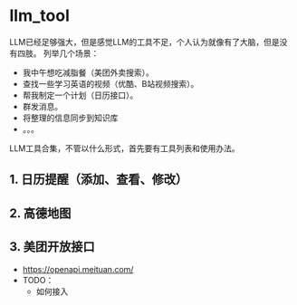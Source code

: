 # llm_tool
LLM已经足够强大，但是感觉LLM的工具不足，个人认为就像有了大脑，但是没有四肢。
列举几个场景：
- 我中午想吃减脂餐（美团外卖搜索）。
- 查找一些学习英语的视频（优酷、B站视频搜索）。
- 帮我制定一个计划（日历接口）。
- 群发消息。
- 将整理的信息同步到知识库
- 。。。

LLM工具合集，不管以什么形式，首先要有工具列表和使用办法。

## 1. 日历提醒（添加、查看、修改）
## 2. 高德地图
## 3. 美团开放接口
  - https://openapi.meituan.com/
  - TODO：
    - 如何接入



